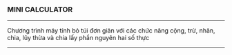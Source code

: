 ### MINI CALCULATOR

____
Chương trình máy tính bỏ túi đơn giản với các chức năng cộng, trừ, nhân, chia, lũy thừa và chia lấy phần nguyên hai số thực
____
